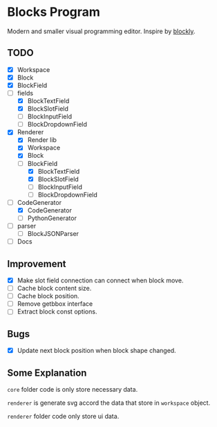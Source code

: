 # Blocks Program

Modern and smaller visual programming editor. Inspire by [blockly](https://github.com/google/blockly).

## TODO

- [x] Workspace
- [x] Block
- [x] BlockField
- [ ] fields
  - [x] BlockTextField
  - [x] BlockSlotField
  - [ ] BlockInputField
  - [ ] BlockDropdownField
- [x] Renderer
  - [x] Render lib
  - [x] Workspace
  - [x] Block
  - [ ] BlockField
    - [x] BlockTextField
    - [x] BlockSlotField
    - [ ] BlockInputField
    - [ ] BlockDropdownField
- [ ] CodeGenerator
  - [x] CodeGenerator
  - [ ] PythonGenerator
- [ ] parser
  - [ ] BlockJSONParser
- [ ] Docs

## Improvement

- [x] Make slot field connection can connect when block move.
- [ ] Cache block content size.
- [ ] Cache block position.
- [ ] Remove getbbox interface
- [ ] Extract block const options.

## Bugs

- [x] Update next block position when block shape changed.

## Some Explanation

`core` folder code is only store necessary data.

`renderer` is generate svg accord the data that store in `workspace` object.

`renderer` folder code only store ui data.
